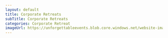 ```yaml
---
layout: default
title: Corporate Retreats
subTitle: Corporate Retreats
categories: Corporate Retreat
imageUrl: https://unforgettableevents.blob.core.windows.net/website-images/services/corporate-retreats.jpg
---
```

